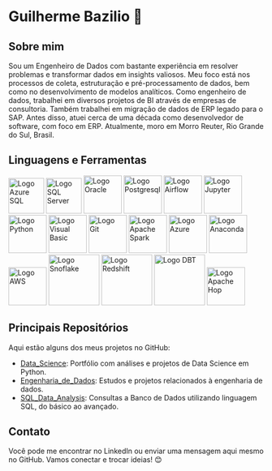 # Guilherme Bazilio 👋

## Sobre mim
Sou um Engenheiro de Dados com bastante experiência em resolver problemas e transformar dados em insights valiosos. Meu foco está nos processos de coleta, estruturação e pré-processamento de dados, bem como no desenvolvimento de modelos analíticos. Como engenheiro de dados, trabalhei em diversos projetos de BI através de empresas de consultoria. Também trabalhei em migração de dados de ERP legado para o SAP. Antes disso, atuei cerca de uma década como desenvolvedor de software, com foco em ERP. Atualmente, moro em Morro Reuter, Rio Grande do Sul, Brasil.

## Linguagens e Ferramentas
<div class="imagens-container">
    <img src="https://cdn.jsdelivr.net/gh/devicons/devicon@latest/icons/azuresqldatabase/azuresqldatabase-original.svg" width="70" alt="Logo Azure SQL">
    <img src="https://cdn.jsdelivr.net/gh/devicons/devicon@latest/icons/microsoftsqlserver/microsoftsqlserver-original-wordmark.svg"  width="70" alt="Logo SQL Server">
    <img src="https://cdn.jsdelivr.net/gh/devicons/devicon@latest/icons/oracle/oracle-original.svg" width="75" alt="Logo Oracle">
    <img src="https://cdn.jsdelivr.net/gh/devicons/devicon@latest/icons/postgresql/postgresql-original.svg" width="75" alt="Logo Postgresql">
    <img src="https://cdn.jsdelivr.net/gh/devicons/devicon@latest/icons/apacheairflow/apacheairflow-original-wordmark.svg" width="75" alt="Logo Airflow">
    <img src="https://cdn.jsdelivr.net/gh/devicons/devicon@latest/icons/jupyter/jupyter-original-wordmark.svg" width="75" alt="Logo Jupyter">
    <img src="https://cdn.jsdelivr.net/gh/devicons/devicon@latest/icons/python/python-original-wordmark.svg" width="75" alt="Logo Python">
    <img src="https://cdn.jsdelivr.net/gh/devicons/devicon@latest/icons/visualbasic/visualbasic-original.svg" width="75" alt="Logo Visual Basic">
    <img src="https://cdn.jsdelivr.net/gh/devicons/devicon@latest/icons/git/git-original-wordmark.svg" width="75" alt="Logo Git">
    <img src="https://cdn.jsdelivr.net/gh/devicons/devicon@latest/icons/apachespark/apachespark-original-wordmark.svg" width="75" alt="Logo Apache Spark">
    <img src="https://cdn.jsdelivr.net/gh/devicons/devicon@latest/icons/azure/azure-original-wordmark.svg" width="75" alt="Logo Azure">
    <img src="https://cdn.jsdelivr.net/gh/devicons/devicon@latest/icons/anaconda/anaconda-original-wordmark.svg" width="75" alt="Logo Anaconda">
    <img src="https://github.com/user-attachments/assets/66bb0929-3cc7-4720-af58-d09925c3b85f" width="75" alt="Logo AWS">
    <img src="https://github.com/user-attachments/assets/90125f94-fb4f-4863-b250-592118ed07f2" width="100" alt="Logo Snoflake">
    <img src="https://github.com/user-attachments/assets/a264d925-ed2c-4e7a-bdae-6c320cf725b4" width="100" alt="Logo Redshift">
    <img src="https://github.com/user-attachments/assets/cb8aa112-6bf4-406e-80e1-291e7dae8c4f" width="100" alt="Logo DBT">    
    <img src="https://github.com/user-attachments/assets/8e7aad3e-e740-491c-917e-e6c0eb1e88d4" width="75" alt="Logo Apache Hop">        
</div>

## Principais Repositórios
Aqui estão alguns dos meus projetos no GitHub:

- [Data_Science](https://github.com/GuilhermeBazilio/): Portfólio com análises e projetos de Data Science em Python.
- [Engenharia_de_Dados](https://github.com/GuilhermeBazilio/): Estudos e projetos relacionados à engenharia de dados.
- [SQL_Data_Analysis](https://github.com/GuilhermeBazilio/): Consultas a Banco de Dados utilizando linguagem SQL, do básico ao avançado.

## Contato
Você pode me encontrar no LinkedIn ou enviar uma mensagem aqui mesmo no GitHub. Vamos conectar e trocar ideias! 😊


